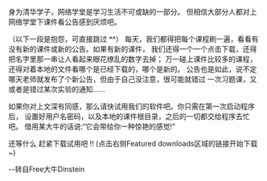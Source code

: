 身为清华学子，网络学堂是学习生活不可或缺的一部分。
但相信大部分人都对上网络学堂下课件看公告感到厌烦吧。

（以下一段是抱怨，可直接跳过 **^^**）
每天，我们都得把每个课程刷一遍，看看有没有新的课件或新的公告。如果有新的课件，
我们还得一个一个点击下载，还得把名字里那一串让人看起来眼花缭乱的数字去掉；
万一碰上课件比较多的课程，还得对着本地的文件看哪个是已经下载的，哪个是新的。
公告也是如此，说不定哪天老师就发布了个新公告，但由于自己没注意，很可能就错过
一次习题课，又或者是错过某次实验的通知......


如果你对上文深有同感，那么请快试用我们的软件吧。你只需在第一次启动程序后，
设置好用户名密码，以及本地的课件根目录，之后的一切都交给程序去忙吧。
借用某大牛的话说:“它会带给你一种惊艳的感觉!”

还等什么  赶紧下载试用吧 !!
(点击右侧Featured downloads区域的链接开始下载~)

--转自Free大牛Dinstein